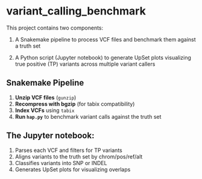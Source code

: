 # variant_calling_benchmark

This project contains two components:

1. A Snakemake pipeline to process VCF files and benchmark them against a truth set

2. A Python script (Jupyter notebook) to generate UpSet plots visualizing true positive (TP) variants across multiple variant callers

##  Snakemake Pipeline
1. **Unzip VCF files** (`gunzip`)
2. **Recompress with bgzip** (for tabix compatibility)
3. **Index VCFs** using `tabix`
4. **Run `hap.py`** to benchmark variant calls against the truth set

## The Jupyter notebook:
1. Parses each VCF and filters for TP variants
2. Aligns variants to the truth set by chrom/pos/ref/alt
3. Classifies variants into SNP or INDEL
4. Generates UpSet plots for visualizing overlaps

